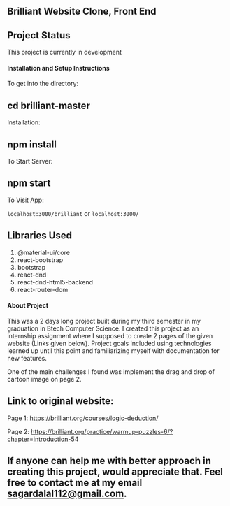 ## Brilliant Website Clone, Front End


## Project Status
This project is currently in development


#### Installation and Setup Instructions

To get into the directory:

## cd brilliant-master

 Installation:

## npm install 
 
 To Start Server:

## npm start 

To Visit App:

`localhost:3000/brilliant` 
  or
`localhost:3000/`

## Libraries Used

1. @material-ui/core
2. react-bootstrap
3. bootstrap
4. react-dnd
5. react-dnd-html5-backend
6. react-router-dom

#### About Project 

This was a 2 days long project built during my third semester in my graduation in Btech Computer Science. I created this project as an internship assignment where I supposed to create 2 pages of the given website (Links given below). Project goals included using technologies learned up until this point and familiarizing myself with documentation for new features.  

One of the main challenges I found was implement the drag and drop of cartoon image on page 2.

## Link to original website: 

Page 1: https://brilliant.org/courses/logic-deduction/

Page 2: https://brilliant.org/practice/warmup-puzzles-6/?chapter=introduction-54

## If anyone can help me with better approach in creating this project, would appreciate that. Feel free to contact me at my email sagardalal112@gmail.com.
